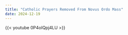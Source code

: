 ```yaml
---
title: "Catholic Prayers Removed From Novus Ordo Mass"
date: 2024-12-19
---
```


{{< youtube 0P4oIQpj4LU >}}
